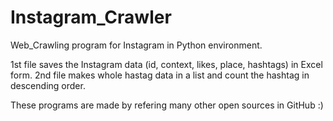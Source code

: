 # Instagram_Crawler
Web_Crawling program for Instagram in Python environment.

1st file saves the Instagram data (id, context, likes, place, hashtags) in Excel form.
2nd file makes whole hastag data in a list and count the hashtag in descending order.

These programs are made by refering many other open sources in GitHub :)
